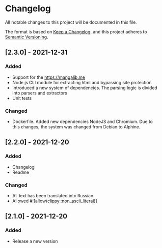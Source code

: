 # Changelog
All notable changes to this project will be documented in this file.

The format is based on [Keep a Changelog](https://keepachangelog.com/en/1.0.0/),
and this project adheres to [Semantic Versioning](https://semver.org/spec/v2.0.0.html).

## [2.3.0] - 2021-12-31
### Added
- Support for the https://mangalib.me
- Node.js CLI module for extracting html and bypassing site protection
- Introduced a new system of dependencies. The parsing logic is divided into parsers and extractors
- Unit tests
### Changed
- Dockerfile. Added new dependencies NodeJS and Chromium. Due to this changes, the system was changed from Debian to Alphine.

## [2.2.0] - 2021-12-20
### Added
- Changelog
- Readme
### Changed
- All text has been translated into Russian
- Allowed #![allow(clippy::non_ascii_literal)]

## [2.1.0] - 2021-12-20
### Added
- Release a new version